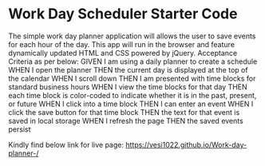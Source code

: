 # Work Day Scheduler Starter Code
The simple work day planner application will allows the user to save events for each hour of the day. This app will run in the browser and feature dynamically updated HTML and CSS powered by jQuery.
Acceptance Criteria as per below: 
GIVEN I am using a daily planner to create a schedule
WHEN I open the planner
THEN the current day is displayed at the top of the calendar
WHEN I scroll down
THEN I am presented with time blocks for standard business hours
WHEN I view the time blocks for that day
THEN each time block is color-coded to indicate whether it is in the past, present, or future
WHEN I click into a time block
THEN I can enter an event
WHEN I click the save button for that time block
THEN the text for that event is saved in local storage
WHEN I refresh the page
THEN the saved events persist

Kindly find below link for live page: 
https://vesi1022.github.io/Work-day-planner-/
